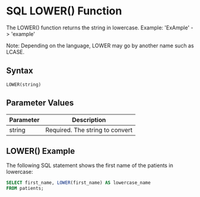 # SQL LOWER() Function

The LOWER() function returns the string in lowercase. Example: 'ExAmple' -> 'example'

Note: Depending on the language, LOWER may go by another name such as LCASE.

## Syntax

`LOWER(string)`

## Parameter Values

| Parameter | Description                     |
| --------- | ------------------------------- |
| string    | Required. The string to convert |

## LOWER() Example

The following SQL statement shows the first name of the patients in lowercase:

```sql
SELECT first_name, LOWER(first_name) AS lowercase_name
FROM patients;
```